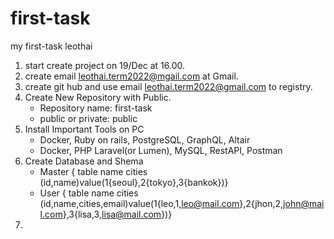 # first-task
my first-task leothai

1. start create project on 19/Dec at 16.00.
2. create email leothai.term2022@mgail.com at Gmail.
3. create git hub and use email leothai.term2022@gmail.com to registry.
4. Create New Repository with Public.
   - Repository name: first-task
   - public or private: public
5. Install Important Tools on PC
   - Docker, Ruby on rails, PostgreSQL, GraphQL, Altair
   - Docker, PHP Laravel(or Lumen), MySQL, RestAPI, Postman
6. Create Database and Shema
   - Master { table name cities (id,name)value(1{seoul},2{tokyo},3{bankok})}
   - User { table name cities (id,name,cities,email)value(1{leo,1,leo@mail.com},2{jhon,2,john@mail.com},3{lisa,3,lisa@mail.com})}
8.    
